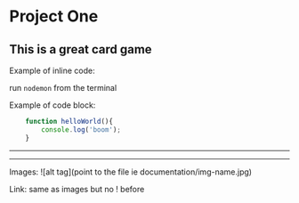 # Project One
## This is a great card game

Example of inline code: 

run `nodemon` from the terminal

Example of code block:

```javascript 
	function helloWorld(){
		console.log('boom');
	}
```
---
---

Images:
![alt tag](point to the file ie documentation/img-name.jpg)

Link: 
same as images but no ! before []()